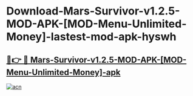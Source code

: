 # Download-Mars-Survivor-v1.2.5-MOD-APK-[MOD-Menu-Unlimited-Money]-lastest-mod-apk-hyswh

<h2><a href="https://apkcomod.com?title=Mars-Survivor-v1.2.5-MOD-APK-[MOD-Menu-Unlimited-Money]">🔗👉 🔴 Mars-Survivor-v1.2.5-MOD-APK-[MOD-Menu-Unlimited-Money]-apk </a></h2>

[![acn](https://github.com/user-attachments/assets/0f9c940e-d8b0-45ae-aac7-cd30a18b3e1c)](https://apkcomod.com?title=Mars-Survivor-v1.2.5-MOD-APK-[MOD-Menu-Unlimited-Money])
